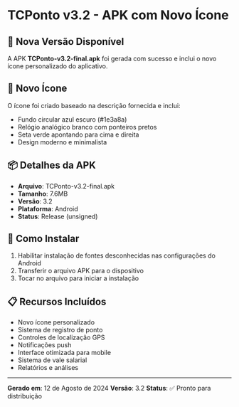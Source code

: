 # TCPonto v3.2 - APK com Novo Ícone

## 📱 Nova Versão Disponível

A APK **TCPonto-v3.2-final.apk** foi gerada com sucesso e inclui o novo ícone personalizado do aplicativo.

## 🎨 Novo Ícone

O ícone foi criado baseado na descrição fornecida e inclui:
- Fundo circular azul escuro (#1e3a8a)
- Relógio analógico branco com ponteiros pretos
- Seta verde apontando para cima e direita
- Design moderno e minimalista

## 📦 Detalhes da APK

- **Arquivo**: TCPonto-v3.2-final.apk
- **Tamanho**: 7.6MB
- **Versão**: 3.2
- **Plataforma**: Android
- **Status**: Release (unsigned)

## 🔧 Como Instalar

1. Habilitar instalação de fontes desconhecidas nas configurações do Android
2. Transferir o arquivo APK para o dispositivo
3. Tocar no arquivo para iniciar a instalação

## 📋 Recursos Incluídos

- Novo ícone personalizado
- Sistema de registro de ponto
- Controles de localização GPS
- Notificações push
- Interface otimizada para mobile
- Sistema de vale salarial
- Relatórios e análises

---
**Gerado em**: 12 de Agosto de 2024
**Versão**: 3.2
**Status**: ✅ Pronto para distribuição
